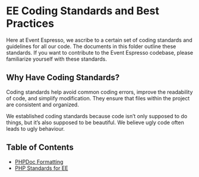 # EE Coding Standards and Best Practices

Here at Event Espresso, we ascribe to a certain set of coding standards and guidelines for all our code.  The documents in this folder outline these standards.  If you want to contribute to the Event Espresso codebase, please familiarize yourself with these standards.

## Why Have Coding Standards?

Coding standards help avoid common coding errors, improve the readability of code, and simplify modification. They ensure that files within the project are consistent and organized.

We established coding standards because code isn’t only supposed to do things, but it’s also supposed to be beautiful.  We believe ugly code often leads to ugly behaviour.

## Table of Contents

- [PHPDoc Formatting](php-doc-formatting.md)
- [PHP Standards for EE](php-standards.md)

